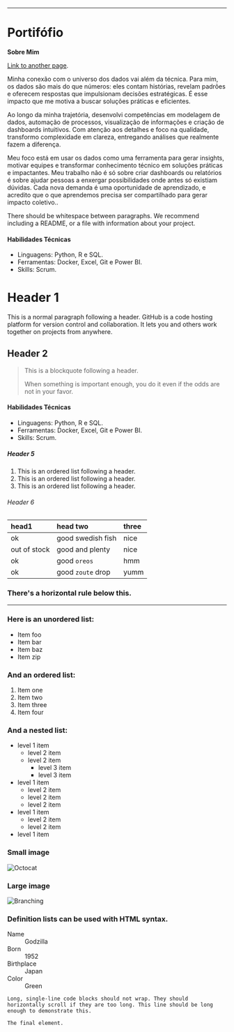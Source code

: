 ---
# **Portifófio**

 **Sobre Mim**

[Link to another page](./another-page.html).

Minha conexão com o universo dos dados vai além da técnica. Para mim, os dados são mais do que números: eles contam histórias, revelam padrões e oferecem respostas que impulsionam decisões estratégicas. É esse impacto que me motiva a buscar soluções práticas e eficientes.

Ao longo da minha trajetória, desenvolvi competências em modelagem de dados, automação de processos, visualização de informações e criação de dashboards intuitivos. Com atenção aos detalhes e foco na qualidade, transformo complexidade em clareza, entregando análises que realmente fazem a diferença. 

Meu foco está em usar os dados como uma ferramenta para gerar insights, motivar equipes e transformar conhecimento técnico em soluções práticas e impactantes. Meu trabalho não é só sobre criar dashboards ou relatórios é sobre ajudar pessoas a enxergar possibilidades onde antes só existiam dúvidas. Cada nova demanda é uma oportunidade de aprendizado, e acredito que o que aprendemos precisa ser compartilhado para gerar impacto coletivo..

There should be whitespace between paragraphs. We recommend including a README, or a file with information about your project.


#### Habilidades Técnicas

*   Linguagens: Python, R e SQL.
*   Ferramentas: Docker, Excel, Git e Power BI.
*   Skills: Scrum.


# Header 1

This is a normal paragraph following a header. GitHub is a code hosting platform for version control and collaboration. It lets you and others work together on projects from anywhere.

## Header 2

> This is a blockquote following a header.
>
> When something is important enough, you do it even if the odds are not in your favor.



#### Habilidades Técnicas

*   Linguagens: Python, R e SQL.
*   Ferramentas: Docker, Excel, Git e Power BI.
*   Skills: Scrum.

##### Header 5

1.  This is an ordered list following a header.
2.  This is an ordered list following a header.
3.  This is an ordered list following a header.

###### Header 6

| head1        | head two          | three |
|:-------------|:------------------|:------|
| ok           | good swedish fish | nice  |
| out of stock | good and plenty   | nice  |
| ok           | good `oreos`      | hmm   |
| ok           | good `zoute` drop | yumm  |

### There's a horizontal rule below this.

* * *

### Here is an unordered list:

*   Item foo
*   Item bar
*   Item baz
*   Item zip

### And an ordered list:

1.  Item one
1.  Item two
1.  Item three
1.  Item four

### And a nested list:

- level 1 item
  - level 2 item
  - level 2 item
    - level 3 item
    - level 3 item
- level 1 item
  - level 2 item
  - level 2 item
  - level 2 item
- level 1 item
  - level 2 item
  - level 2 item
- level 1 item

### Small image

![Octocat](https://github.githubassets.com/images/icons/emoji/octocat.png)

### Large image

![Branching](https://guides.github.com/activities/hello-world/branching.png)


### Definition lists can be used with HTML syntax.

<dl>
<dt>Name</dt>
<dd>Godzilla</dd>
<dt>Born</dt>
<dd>1952</dd>
<dt>Birthplace</dt>
<dd>Japan</dd>
<dt>Color</dt>
<dd>Green</dd>
</dl>

```
Long, single-line code blocks should not wrap. They should horizontally scroll if they are too long. This line should be long enough to demonstrate this.
```

```
The final element.
```
